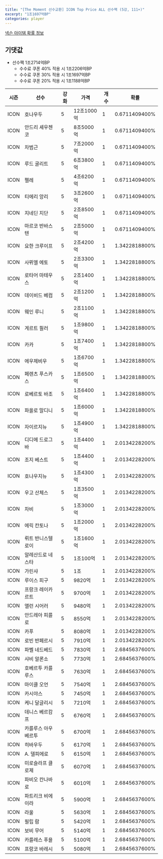 ```yaml
---
title: "[The Moment 선수교환] ICON Top Price ALL 선수팩 (5강, 111+)"
excerpt: "1조1697억BP"
categories: player
---
```

[넥슨 아이템 확률 정보](http://iteminfo.nexon.com/probability/fo4?sn=6722)

## 기댓값
  - 선수팩 1조2714억BP
    - 수수료 쿠폰 40% 적용 시 1조2206억BP
    - 수수료 쿠폰 30% 적용 시 1조1697억BP
    - 수수료 쿠폰 20% 적용 시 1조1188억BP


|시즌|선수|강화|가격|개수|확률|
|---|---|---|---|---|---|
|ICON|호나우두|5|12조1000억|1|0.6711409400%|
|ICON|안드리 셰우첸코|5|8조5000억|1|0.6711409400%|
|ICON|차범근|5|7조2000억|1|0.6711409400%|
|ICON|루드 굴리트|5|6조3800억|1|0.6711409400%|
|ICON|펠레|5|4조6200억|1|0.6711409400%|
|ICON|티에리 앙리|5|3조2600억|1|0.6711409400%|
|ICON|지네딘 지단|5|2조8500억|1|0.6711409400%|
|ICON|마르코 반바스텐|5|2조5000억|1|0.6711409400%|
|ICON|요한 크루이프|5|2조4200억|1|1.3422818800%|
|ICON|사뮈엘 에토|5|2조3300억|1|1.3422818800%|
|ICON|로타어 마테우스|5|2조1400억|1|1.3422818800%|
|ICON|데이비드 베컴|5|2조1200억|1|1.3422818800%|
|ICON|웨인 루니|5|2조1100억|1|1.3422818800%|
|ICON|게르트 뮐러|5|1조9800억|1|1.3422818800%|
|ICON|카카|5|1조7400억|1|1.3422818800%|
|ICON|에우제비우|5|1조6700억|1|1.3422818800%|
|ICON|페렌츠 푸스카스|5|1조6500억|1|1.3422818800%|
|ICON|로베르토 바조|5|1조6400억|1|1.3422818800%|
|ICON|파올로 말디니|5|1조6000억|1|1.3422818800%|
|ICON|자이르지뉴|5|1조4900억|1|1.3422818800%|
|ICON|디디에 드로그바|5|1조4400억|1|2.0134228200%|
|ICON|조지 베스트|5|1조4400억|1|2.0134228200%|
|ICON|호나우지뉴|5|1조4300억|1|2.0134228200%|
|ICON|우고 산체스|5|1조3500억|1|2.0134228200%|
|ICON|차비|5|1조3000억|1|2.0134228200%|
|ICON|에릭 칸토나|5|1조2000억|1|2.0134228200%|
|ICON|뤼트 반니스텔로이|5|1조1600억|1|2.0134228200%|
|ICON|알레산드로 네스타|5|1조100억|1|2.0134228200%|
|ICON|가린샤|5|1조|1|2.0134228200%|
|ICON|루이스 피구|5|9820억|1|2.0134228200%|
|ICON|프랑크 레이카르트|5|9700억|1|2.0134228200%|
|ICON|앨런 시어러|5|9480억|1|2.0134228200%|
|ICON|안드레아 피를로|5|8550억|1|2.0134228200%|
|ICON|카푸|5|8080억|1|2.0134228200%|
|ICON|로빈 반페르시|5|7910억|1|2.0134228200%|
|ICON|파벨 네드베드|5|7830억|1|2.6845637600%|
|ICON|샤비 알론소|5|7730억|1|2.6845637600%|
|ICON|호베르투 카를루스|5|7630억|1|2.6845637600%|
|ICON|마이클 오언|5|7540억|1|2.6845637600%|
|ICON|카시야스|5|7450억|1|2.6845637600%|
|ICON|케니 달글리시|5|7210억|1|2.6845637600%|
|ICON|데니스 베르캄프|5|6760억|1|2.6845637600%|
|ICON|카를루스 아우베르투|5|6700억|1|2.6845637600%|
|ICON|히바우두|5|6170억|1|2.6845637600%|
|ICON|A. 델피에로|5|6150억|1|2.6845637600%|
|ICON|미로슬라프 클로제|5|6070억|1|2.6845637600%|
|ICON|파비오 칸나바로|5|6010억|1|2.6845637600%|
|ICON|파트리크 비에이라|5|5900억|1|2.6845637600%|
|ICON|라울|5|5630억|1|2.6845637600%|
|ICON|필립 람|5|5420억|1|2.6845637600%|
|ICON|보비 무어|5|5140억|1|2.6845637600%|
|ICON|카를레스 푸욜|5|5100억|1|2.6845637600%|
|ICON|프랑코 바레시|5|5080억|1|2.6845637600%|
